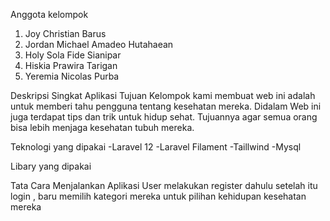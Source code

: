 Anggota kelompok
1. Joy Christian Barus
2. Jordan Michael Amadeo Hutahaean 
3. Holy Sola Fide Sianipar
4. Hiskia Prawira Tarigan
5. Yeremia Nicolas Purba

Deskripsi Singkat Aplikasi
Tujuan Kelompok kami membuat web ini adalah untuk memberi tahu pengguna tentang kesehatan mereka. Didalam Web ini  juga terdapat tips dan trik untuk hidup sehat. Tujuannya agar semua orang bisa lebih menjaga kesehatan tubuh mereka.

Teknologi yang dipakai
-Laravel 12
-Laravel Filament
-Taillwind
-Mysql

Libary yang dipakai

Tata Cara Menjalankan Aplikasi
User melakukan register dahulu setelah itu login , baru memilih kategori mereka untuk pilihan kehidupan kesehatan mereka
